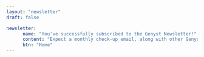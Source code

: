 ```yaml
---
layout: "newsletter"
draft: false

newsletter:
      name: "You've successfully subscribed to the Genyst Newsletter!"
      content: "Expect a monthly check-up email, along with other Genyst news, in your inbox very soon."
      btn: "Home"
---
```

